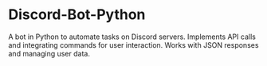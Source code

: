 # Discord-Bot-Python
A bot in Python to automate tasks on Discord servers. Implements API calls and integrating commands for user interaction. Works with  JSON responses and managing user data.
